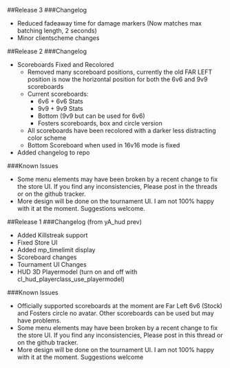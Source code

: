 ##Release 3
###Changelog
- Reduced fadeaway time for damage markers (Now matches max batching length, 2 seconds)
- Minor clientscheme changes

##Release 2
###Changelog
- Scoreboards Fixed and Recolored
  - Removed many scoreboard positions, currently the old FAR LEFT position is now the horizontal position for both the 6v6 and 9v9 scoreboards
  - Current scoreboards:
    - 6v6 + 6v6 Stats
    - 9v9 + 9v9 Stats
    - Bottom (9v9 but can be used for 6v6)
    - Fosters scoreboards, box and circle version
  - All scoreboards have been recolored with a darker less distracting color scheme
  - Bottom Scoreboard when used in 16v16 mode is fixed
- Added changelog to repo

###Known Issues
- Some menu elements may have been broken by a recent change to fix the store UI. If you find any inconsistencies, Please post in the threads or on the github tracker.
- More design will be done on the tournament UI. I am not 100% happy with it at the moment. Suggestions welcome.

##Release 1
###Changelog (from yA_hud prev)
- Added Killstreak support
- Fixed Store UI
- Added mp_timelimit display
- Scoreboard changes
- Tournament UI Changes
- HUD 3D Playermodel (turn on and off with cl_hud_playerclass_use_playermodel)

###Known Issues
- Officially supported scoreboards at the moment are Far Left 6v6 (Stock) and Fosters circle no avatar. Other scoreboards can be used but may have problems.
- Some menu elements may have been broken by a recent change to fix the store UI. If you find any inconsistencies, Please post in this thread or on the github tracker.
- More design will be done on the tournament UI. I am not 100% happy with it at the moment. Suggestions welcome
